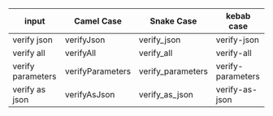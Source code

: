 | input | Camel Case | Snake Case | kebab case |
| --- | --- | --- | --- |
| verify json | verifyJson | verify_json | verify-json |
| verify all | verifyAll | verify_all | verify-all |
| verify parameters | verifyParameters | verify_parameters | verify-parameters |
| verify as json | verifyAsJson | verify_as_json | verify-as-json |
